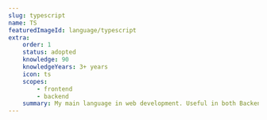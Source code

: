 ```yaml
---
slug: typescript
name: TS
featuredImageId: language/typescript
extra:
    order: 1
    status: adopted
    knowledge: 90
    knowledgeYears: 3+ years
    icon: ts
    scopes:
        - frontend
        - backend
    summary: My main language in web development. Useful in both Backend and Frontend
---
```

